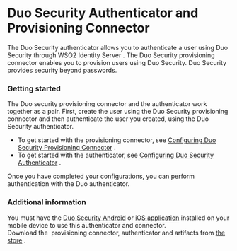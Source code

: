# Duo Security Authenticator and Provisioning Connector

The Duo Security authenticator allows you to authenticate a user using
Duo Security through WSO2 Identity Server . The Duo Security
provisioning connector enables you to provision users using Duo
Security. Duo Security provides security beyond passwords.

### Getting started

The Duo security provisioning connector and the authenticator work
together as a pair. First, create the user using the Duo Security
provisioning connector and then authenticate the user you created, using
the Duo Security authenticator.

-   To get started with the provisioning connector, see [Configuring Duo
    Security Provisioning
    Connector](_Configuring_Duo_Security_Provisioning_Connector_) .
-   To get started with the authenticator, see [Configuring Duo Security
    Authenticator](_Configuring_Duo_Security_Authenticator_) .

Once you have completed your configurations, you can perform
authentication with the Duo authenticator.

### Additional information

You must have the [Duo Security
Android](https://play.google.com/store/apps/details?id=com.duosecurity.duomobile&hl=en)
or [iOS
application](https://itunes.apple.com/us/app/duo-mobile/id422663827?mt=8)
installed on your mobile device to use this authenticator and
connector.  
Download the  provisioning connector, authenticator and artifacts from
[the
store](https://store.wso2.com/store/assets/isconnector/details/ef24e15b-8a53-4b8d-898e-108a04dc8f73)
.
